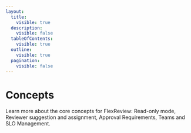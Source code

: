 ```yaml
---
layout:
  title:
    visible: true
  description:
    visible: false
  tableOfContents:
    visible: true
  outline:
    visible: true
  pagination:
    visible: false
---
```


# Concepts

Learn more about the core concepts for FlexReview: Read-only mode, Reviewer suggestion and assignment, Approval Requirements, Teams and SLO Management.

